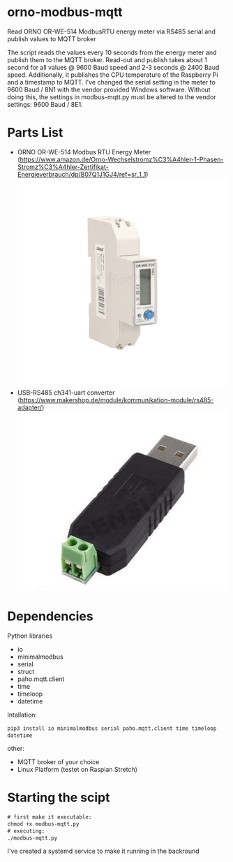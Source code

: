 # orno-modbus-mqtt
Read ORNO OR-WE-514 ModbusRTU energy meter via RS485 serial and publish values to MQTT broker

The script reads the values every 10 seconds from the energy meter and publish them to the MQTT broker. Read-out and publish takes about 1 second for all values @ 9600 Baud speed and 2-3 seconds @ 2400 Baud speed.
Additionally, it publishes the CPU temperature of the Raspberry Pi and a timestamp to MQTT.
I've changed the serial setting in the meter to 9600 Baud / 8N1 with the vendor provided Windows software. Without doing this, the settings in modbus-mqtt.py must be altered to the vendor settings: 9600 Baud / 8E1.

# Parts List
- ORNO OR-WE-514 Modbus RTU Energy Meter (https://www.amazon.de/Orno-Wechselstromz%C3%A4hler-1-Phasen-Stromz%C3%A4hler-Zertifikat-Energieverbrauch/dp/B07Q1J1GJ4/ref=sr_1_1)
![Pic1](pics/or-we-514.png)
- USB-RS485 ch341-uart converter (https://www.makershop.de/module/kommunikation-module/rs485-adapter/)
![Pic2](pics/rs485-usb.PNG)

# Dependencies
Python libraries
- io
- minimalmodbus
- serial
- struct
- paho.mqtt.client
- time
- timeloop
- datetime

Intallation:
```
pip3 install io minimalmodbus serial paho.mqtt.client time timeloop datetime
```
other:
- MQTT broker of your choice
- Linux Platform (testet on Raspian Stretch)

# Starting the scipt
```
# first make it executable:
chmod +x modbus-mqtt.py
# executing:
./modbus-mqtt.py
```
I've created a systemd service to make it running in the backround
